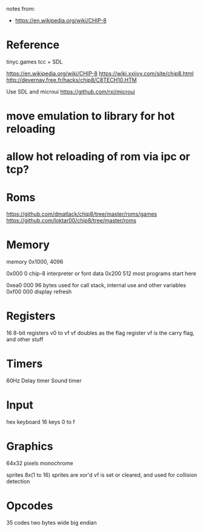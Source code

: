 notes from:
* https://en.wikipedia.org/wiki/CHIP-8

# Reference

tinyc.games tcc + SDL

https://en.wikipedia.org/wiki/CHIP-8
https://wiki.xxiivv.com/site/chip8.html
http://devernay.free.fr/hacks/chip8/C8TECH10.HTM

Use SDL and microui
https://github.com/rxi/microui

# move emulation to library for hot reloading
# allow hot reloading of rom via ipc or tcp?

# Roms
https://github.com/dmatlack/chip8/tree/master/roms/games
https://github.com/loktar00/chip8/tree/master/roms

# Memory

memory 0x1000, 4096

0x000   0 chip-8 interpreter or font data
0x200 512 most programs start here

0xea0 000 96 bytes used for call stack, internal use and other variables
0xf00 000 display refresh

# Registers
16 8-bit registers v0 to vf
vf doubles as the flag register
vf is the carry flag, and other stuff


# Timers

60Hz
Delay timer
Sound timer

# Input
hex keyboard
16 keys
0 to f

# Graphics
64x32 pixels
monochrome

sprites 8x(1 to 16)
sprites are xor'd
vf is set or cleared, and used for collision detection

# Opcodes
35 codes
two bytes wide
big endian

